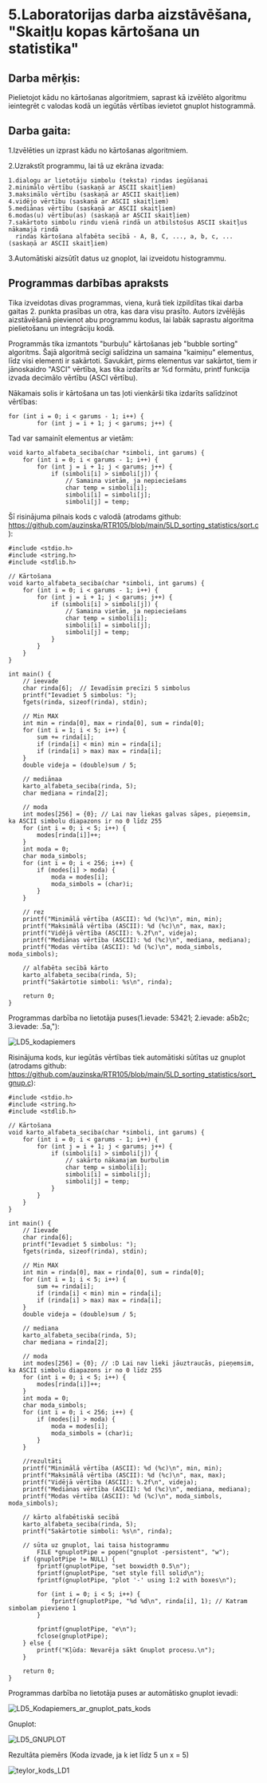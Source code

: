 # 5.Laboratorijas darba aizstāvēšana, "Skaitļu kopas kārtošana un statistika"

## Darba mērķis:
Pielietojot kādu no kārtošanas algoritmiem, saprast kā izvēlēto algoritmu ieintegrēt c valodas kodā un iegūtās vērtības ievietot gnuplot histogrammā.


## Darba gaita:

1.Izvēlēties un izprast kādu no kārtošanas algoritmiem.

2.Uzrakstīt programmu, lai tā uz ekrāna izvada:

    1.dialogu ar lietotāju simbolu (teksta) rindas iegūšanai
    2.minimālo vērtību (saskaņā ar ASCII skaitļiem)
    3.maksimālo vērtību (saskaņā ar ASCII skaitļiem)
    4.vidējo vērtību (saskaņā ar ASCII skaitļiem)
    5.mediānas vērtību (saskaņā ar ASCII skaitļiem)
    6.modas(u) vērtību(as) (saskaņā ar ASCII skaitļiem)
    7.sakārtoto simbolu rindu vienā rindā un atbilstošus ASCII skaitļus nākamajā rindā
      rindas kārtošana alfabēta secībā - A, B, C, ..., a, b, c, ... (saskaņā ar ASCII skaitļiem)

3.Automātiski aizsūtīt  datus uz gnoplot, lai izveidotu histogrammu.

## Programmas darbības apraksts

Tika izveidotas divas programmas, viena, kurā tiek izpildītas tikai darba gaitas 2. punkta prasības un otra, kas dara visu prasīto. Autors izvēlējās aizstāvēšanā pievienot abu programmu kodus, lai labāk saprastu algoritma pielietošanu un integrāciju kodā.

Programmās tika izmantots "burbuļu" kārtošanas jeb "bubble sorting" algoritms. Šajā algoritmā secīgi salīdzina un samaina "kaimiņu" elementus, līdz visi elementi ir sakārtoti. Savukārt, pirms elementus var sakārtot, tiem ir jānoskaidro "ASCI" vērtība, kas tika izdarīts ar %d formātu, printf funkcija izvada decimālo vērtību (ASCI vērtību).

Nākamais solis ir kārtošana un tas ļoti vienkārši tika izdarīts salīdzinot vērtības:
```
for (int i = 0; i < garums - 1; i++) {
        for (int j = i + 1; j < garums; j++) {
```

Tad var samainīt elementus ar vietām:
```
void karto_alfabeta_seciba(char *simboli, int garums) {
    for (int i = 0; i < garums - 1; i++) {
        for (int j = i + 1; j < garums; j++) {
            if (simboli[i] > simboli[j]) {
                // Samaina vietām, ja nepieciešams
                char temp = simboli[i];
                simboli[i] = simboli[j];
                simboli[j] = temp;
```
Šī risinājuma pilnais kods c valodā (atrodams github: https://github.com/auzinska/RTR105/blob/main/5LD_sorting_statistics/sort.c):

```
#include <stdio.h>
#include <string.h>
#include <stdlib.h>

// Kārtošana
void karto_alfabeta_seciba(char *simboli, int garums) {
    for (int i = 0; i < garums - 1; i++) {
        for (int j = i + 1; j < garums; j++) {
            if (simboli[i] > simboli[j]) {
                // Samaina vietām, ja nepieciešams
                char temp = simboli[i];
                simboli[i] = simboli[j];
                simboli[j] = temp;
            }
        }
    }
}

int main() {
    // ieevade
    char rinda[6];  // Ievadīsim precīzi 5 simbolus
    printf("Ievadiet 5 simbolus: ");
    fgets(rinda, sizeof(rinda), stdin);

    // Min MAX
    int min = rinda[0], max = rinda[0], sum = rinda[0];
    for (int i = 1; i < 5; i++) {
        sum += rinda[i];
        if (rinda[i] < min) min = rinda[i];
        if (rinda[i] > max) max = rinda[i];
    }
    double videja = (double)sum / 5;

    // mediānaa
    karto_alfabeta_seciba(rinda, 5);
    char mediana = rinda[2];

    // moda
    int modes[256] = {0}; // Lai nav liekas galvas sāpes, pieņemsim, ka ASCII simbolu diapazons ir no 0 līdz 255
    for (int i = 0; i < 5; i++) {
        modes[rinda[i]]++;
    }
    int moda = 0;
    char moda_simbols;
    for (int i = 0; i < 256; i++) {
        if (modes[i] > moda) {
            moda = modes[i];
            moda_simbols = (char)i;
        }
    }

    // rez
    printf("Minimālā vērtība (ASCII): %d (%c)\n", min, min);
    printf("Maksimālā vērtība (ASCII): %d (%c)\n", max, max);
    printf("Vidējā vērtība (ASCII): %.2f\n", videja);
    printf("Mediānas vērtība (ASCII): %d (%c)\n", mediana, mediana);
    printf("Modas vērtība (ASCII): %d (%c)\n", moda_simbols, moda_simbols);

    // alfabēta secībā kārto
    karto_alfabeta_seciba(rinda, 5);
    printf("Sakārtotie simboli: %s\n", rinda);

    return 0;
}

```

Programmas darbība no lietotāja puses(1.ievade: 53421; 2.ievade: a5b2c; 3.ievade: .5a,"):

![LD5_kodapiemers](https://github.com/auzinska/RTR105/blob/main/5LD_sorting_statistics/LD5_kodapiemers.png)



Risinājuma kods, kur iegūtās vērtības tiek automātiski sūtītas uz gnuplot (atrodams github: https://github.com/auzinska/RTR105/blob/main/5LD_sorting_statistics/sort_gnup.c):

```
#include <stdio.h>
#include <string.h>
#include <stdlib.h>

// Kārtošana
void karto_alfabeta_seciba(char *simboli, int garums) {
    for (int i = 0; i < garums - 1; i++) {
        for (int j = i + 1; j < garums; j++) {
            if (simboli[i] > simboli[j]) {
                // sakārto nākamajam burbulim
                char temp = simboli[i];
                simboli[i] = simboli[j];
                simboli[j] = temp;
            }
        }
    }
}

int main() {
    // Iievade
    char rinda[6];
    printf("Ievadiet 5 simbolus: ");
    fgets(rinda, sizeof(rinda), stdin);

    // Min MAX
    int min = rinda[0], max = rinda[0], sum = rinda[0];
    for (int i = 1; i < 5; i++) {
        sum += rinda[i];
        if (rinda[i] < min) min = rinda[i];
        if (rinda[i] > max) max = rinda[i];
    }
    double videja = (double)sum / 5;

    // mediana
    karto_alfabeta_seciba(rinda, 5);
    char mediana = rinda[2]; 

    // moda
    int modes[256] = {0}; // :D Lai nav lieki jāuztraucās, pieņemsim, ka ASCII simbolu diapazons ir no 0 līdz 255
    for (int i = 0; i < 5; i++) {
        modes[rinda[i]]++;
    }
    int moda = 0;
    char moda_simbols;
    for (int i = 0; i < 256; i++) {
        if (modes[i] > moda) {
            moda = modes[i];
            moda_simbols = (char)i;
        }
    }

    //rezultāti
    printf("Minimālā vērtība (ASCII): %d (%c)\n", min, min);
    printf("Maksimālā vērtība (ASCII): %d (%c)\n", max, max);
    printf("Vidējā vērtība (ASCII): %.2f\n", videja);
    printf("Mediānas vērtība (ASCII): %d (%c)\n", mediana, mediana);
    printf("Modas vērtība (ASCII): %d (%c)\n", moda_simbols, moda_simbols);

    // kārto alfabētiskā secībā
    karto_alfabeta_seciba(rinda, 5);
    printf("Sakārtotie simboli: %s\n", rinda);

    // sūta uz gnuplot, lai taisa histogrammu 
        FILE *gnuplotPipe = popen("gnuplot -persistent", "w");
    if (gnuplotPipe != NULL) {
        fprintf(gnuplotPipe, "set boxwidth 0.5\n");
        fprintf(gnuplotPipe, "set style fill solid\n");
        fprintf(gnuplotPipe, "plot '-' using 1:2 with boxes\n");

        for (int i = 0; i < 5; i++) {
            fprintf(gnuplotPipe, "%d %d\n", rinda[i], 1); // Katram simbolam pievieno 1
        }

        fprintf(gnuplotPipe, "e\n");
        fclose(gnuplotPipe);
    } else {
        printf("Kļūda: Nevarēja sākt Gnuplot procesu.\n");
    }

    return 0;
}

```

Programmas darbība no lietotāja puses ar automātisko gnuplot ievadi:

![LD5_Kodapiemers_ar_gnuplot_pats_kods](https://github.com/auzinska/RTR105/assets/50238747/1bd3626f-4daf-432d-bf3a-470b0a266c2d)

Gnuplot:

![LD5_GNUPLOT](https://github.com/auzinska/RTR105/assets/50238747/1bd3626f-4daf-432d-bf3a-470b0a266c2d)

Rezultāta piemērs (Koda izvade, ja k iet līdz 5 un x = 5)

![teylor_kods_LD1](https://github.com/auzinska/RTR105/assets/50238747/fead361d-c57a-423b-bcc6-357e1c07b8d4)
